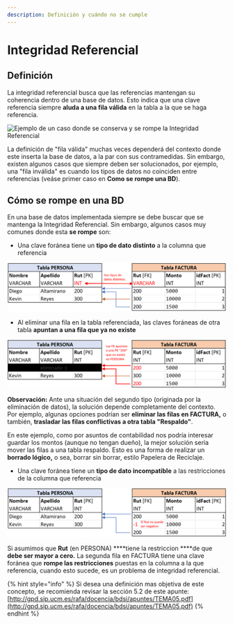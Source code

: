 ```yaml
---
description: Definición y cuándo no se cumple
---
```


# Integridad Referencial

## Definición

La integridad referencial busca que las referencias mantengan su coherencia dentro de una base de datos. Esto indica que una clave referencia siempre **aluda a una fila válida** en la tabla a la que se haga referencia.

![Ejemplo de un caso donde se conserva y se rompe la Integridad Referencial](../.gitbook/assets/referential-integrity-orphaned-record.png)

La definición de "fila válida" muchas veces dependerá del contexto donde este inserta la base de datos, a la par con sus contramedidas. Sin embargo, existen algunos casos que siempre deben ser solucionados, por ejemplo, una "fila inválida" es cuando los tipos de datos no coinciden entre referencias \(veáse primer caso en **Como se rompe una BD**\).

## Cómo se rompe en una BD

En una base de datos implementada siempre se debe buscar que se mantenga la Integridad Referencial. Sin embargo, algunos casos muy comunes donde esta **se rompe** son:

* Una clave foránea tiene un **tipo de dato distinto** a la columna que referencia

![](../.gitbook/assets/if-tipos.png)

* Al eliminar una fila en la tabla referenciada, las claves foráneas de otra tabla **apuntan a una fila que ya no existe** 

![](../.gitbook/assets/if-borrado.png)

**Observación:** Ante una situación del segundo tipo \(originada por la eliminación de datos\), la solución depende completamente del contexto. Por ejemplo, algunas opciones podrían ser **eliminar las filas en FACTURA,** o también, **trasladar las filas conflictivas a otra tabla "Respaldo"**. 

En este ejemplo, como por asuntos de contabilidad nos podría interesar guardar los montos \(aunque no tengan dueño\), la mejor solución sería mover las filas a una tabla respaldo. Esto es una forma de realizar un **borrado lógico,** o sea, borrar sin borrar, estilo Papelera de Reciclaje.

* Una clave foránea tiene un **tipo de dato incompatible** a las restricciones de la columna que referencia

![](../.gitbook/assets/if-restriccion.png)

Si asumimos que **Rut** \(en PERSONA\) ****tiene la restriccion ****de que **debe ser mayor a cero.** La segunda fila en FACTURA tiene una clave foránea que **rompe las restricciones** puestas en la columna a la que referencia, cuando esto sucede, es un problema de integridad referencial.

{% hint style="info" %}
Si desea una definición mas objetiva de este concepto, se recomienda revisar la sección 5.2 de este apunte: [http://gpd.sip.ucm.es/rafa/docencia/bdsi/apuntes/TEMA05.pdf](http://gpd.sip.ucm.es/rafa/docencia/bdsi/apuntes/TEMA05.pdf)
{% endhint %}

